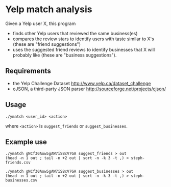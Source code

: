 # Yelp match analysis

Given a Yelp user X, this program
 * finds other Yelp users that reviewed the same business(es)
 * compares the review stars to identify users with taste similar to X's (these are "friend suggestions")
 * uses the suggested friend reviews to identify businesses that X will probably like (these are "business suggestions").

## Requirements

* the Yelp Challenge Dataset http://www.yelp.ca/dataset_challenge
* cJSON, a third-party JSON parser http://sourceforge.net/projects/cjson/

## Usage

`./ymatch <user_id> <action>`

where `<action>` is `suggest_friends` or `suggest_businesses`.


## Example use

```
./ymatch gNCf30Aow5gAW7iSBcV7GA suggest_friends > out
(head -n 1 out ; tail -n +2 out | sort -n -k 3 -t ,) > steph-friends.csv

./ymatch gNCf30Aow5gAW7iSBcV7GA suggest_businesses > out
(head -n 1 out ; tail -n +2 out | sort -n -k 3 -t ,) > steph-businesses.csv
```
